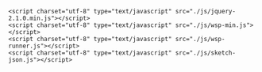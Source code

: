 <html>
<head>
    <meta charset="utf-8" />

    <script charset="utf-8" type="text/javascript" src="./js/jquery-2.1.0.min.js"></script>
    <script charset="utf-8" type="text/javascript" src="./js/wsp-min.js"></script>
    <script charset="utf-8" type="text/javascript" src="./js/wsp-runner.js"></script>
    <script charset="utf-8" type="text/javascript" src="./js/sketch-json.js"></script>
   <style type="text/css">
      .sketch_canvas {
          display: inline-block;
      }
    </style>
 </head>
<body>
<div class="sketch_canvas" data-var="sketch" >&nbsp;</div>
</body>
</html>
